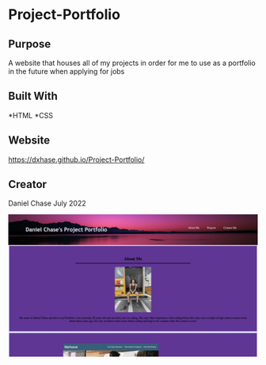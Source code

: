 # Project-Portfolio

## Purpose
A website that houses all of my projects in order for me to use as a portfolio in the future when applying for jobs

## Built With
*HTML
*CSS

## Website
https://dxhase.github.io/Project-Portfolio/

## Creator
Daniel Chase 
July 2022

![Image of Portfolio](./Images/Portfolio-ScreenShot.png)
